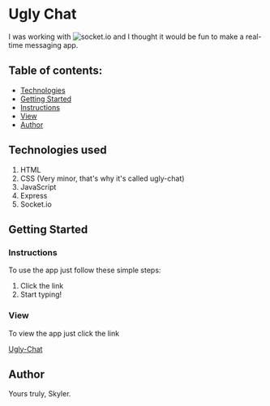 # **Ugly Chat**
I was working with ![socket.io](https://socket.io) and I thought it would be fun to make a real-time messaging app.

## Table of contents:
- [Technologies](#Technologies-used)
- [Getting Started](#Getting-Started)
- [Instructions](#Instructions)
- [View](#View)
- [Author](#Author)

## Technologies used
1. HTML
2. CSS (Very minor, that's why it's called ugly-chat)
3. JavaScript
4. Express
5. Socket.io

## Getting Started
### Instructions
To use the app just follow these simple steps:
1. Click the link
3. Start typing!

### View
To view the app just click the link

[Ugly-Chat](https://ugly-chat.herokuapp.com/)

## Author
Yours truly, Skyler.